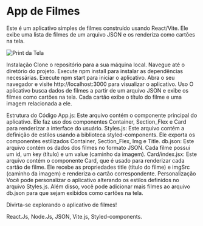# App de Filmes
Este é um aplicativo simples de filmes construído usando React/Vite. Ele exibe uma lista de filmes de um arquivo JSON e os renderiza como cartões na tela.


![Print da Tela](https://i.imgur.com/VqlMLva.png)


Instalação
Clone o repositório para a sua máquina local.
Navegue até o diretório do projeto.
Execute npm install para instalar as dependências necessárias.
Execute npm start para iniciar o aplicativo.
Abra o seu navegador e visite http://localhost:3000 para visualizar o aplicativo.
Uso
O aplicativo busca dados de filmes a partir de um arquivo JSON e exibe os filmes como cartões na tela. Cada cartão exibe o título do filme e uma imagem relacionada a ele.

Estrutura do Código
App.js: Este arquivo contém o componente principal do aplicativo. Ele faz uso dos componentes Container, Section_Flex e Card para renderizar a interface do usuário.
Styles.js: Este arquivo contém a definição de estilos usando a biblioteca styled-components. Ele exporta os componentes estilizados Container, Section_Flex, Img e Title.
db.json: Este arquivo contém os dados dos filmes no formato JSON. Cada filme possui um id, um key (título) e um value (caminho da imagem).
Card/index.jsx: Este arquivo contém o componente Card, que é usado para renderizar cada cartão de filme. Ele recebe as propriedades title (título do filme) e imgSrc (caminho da imagem) e renderiza o cartão correspondente.
Personalização
Você pode personalizar o aplicativo alterando os estilos definidos no arquivo Styles.js. Além disso, você pode adicionar mais filmes ao arquivo db.json para que sejam exibidos como cartões na tela.

Divirta-se explorando o aplicativo de filmes!


React.Js, Node.Js, JSON, Vite.js, Styled-components.
